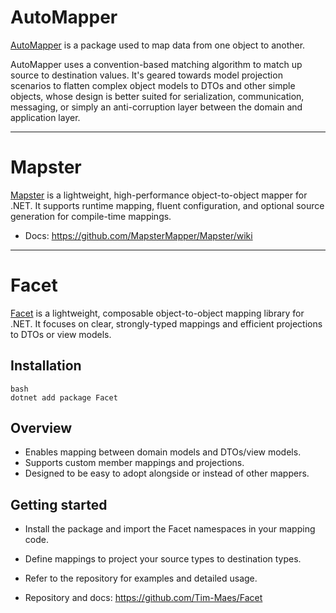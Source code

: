 # AutoMapper

[AutoMapper](https://docs.automapper.org/en/stable/index.html) is a package used to map data from one object to another.

AutoMapper uses a convention-based matching algorithm to match up source to destination values. It's geared towards model projection scenarios to flatten complex object models to
DTOs and other simple objects, whose design is better suited for serialization, communication, messaging, or simply an anti-corruption layer between the domain and application
layer.

---

# Mapster

[Mapster](https://github.com/MapsterMapper/Mapster) is a lightweight, high-performance object-to-object mapper for .NET. It supports runtime mapping, fluent configuration, and
optional source generation for compile-time mappings.

- Docs: https://github.com/MapsterMapper/Mapster/wiki

---

# Facet

[Facet](https://github.com/Tim-Maes/Facet) is a lightweight, composable object-to-object mapping library for .NET. It focuses on clear, strongly-typed mappings and efficient
projections to DTOs or view models.

## Installation

```
bash
dotnet add package Facet
```

## Overview

- Enables mapping between domain models and DTOs/view models.
- Supports custom member mappings and projections.
- Designed to be easy to adopt alongside or instead of other mappers.

## Getting started

- Install the package and import the Facet namespaces in your mapping code.
- Define mappings to project your source types to destination types.
- Refer to the repository for examples and detailed usage.

- Repository and docs: https://github.com/Tim-Maes/Facet
